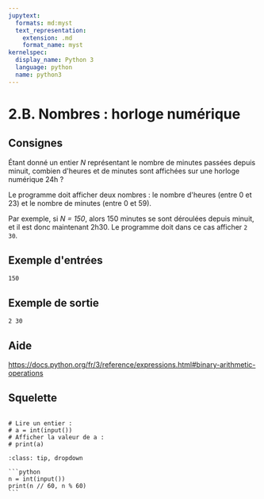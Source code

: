 ```yaml
---
jupytext:
  formats: md:myst
  text_representation:
    extension: .md
    format_name: myst
kernelspec:
  display_name: Python 3
  language: python
  name: python3
---
```


# 2.B. Nombres : horloge numérique

## Consignes

Étant donné un entier _N_ représentant le nombre de minutes passées depuis minuit, combien d'heures et de minutes sont affichées sur une horloge numérique 24h ?

Le programme doit afficher deux nombres : le nombre d'heures (entre 0 et 23) et le nombre de minutes (entre 0 et 59).

Par exemple, si _N = 150_, alors 150 minutes se sont déroulées depuis minuit, et il est donc maintenant 2h30. Le programme doit dans ce cas afficher `2 30`.


## Exemple d'entrées

```
150
```

## Exemple de sortie

```
2 30
```

## Aide

https://docs.python.org/fr/3/reference/expressions.html#binary-arithmetic-operations

## Squelette

```{code-cell} ipython3

# Lire un entier :
# a = int(input())
# Afficher la valeur de a :
# print(a)
```

````{admonition} Cliquez ici pour voir la solution
:class: tip, dropdown

```python
n = int(input())
print(n // 60, n % 60)
```
````
